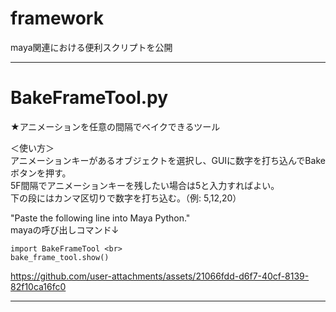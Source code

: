 # framework
maya関連における便利スクリプトを公開


_______________________

# BakeFrameTool.py
★アニメーションを任意の間隔でベイクできるツール

＜使い方＞ <br> 
アニメーションキーがあるオブジェクトを選択し、GUIに数字を打ち込んでBakeボタンを押す。 <br> 
5F間隔でアニメーションキーを残したい場合は5と入力すればよい。 <br> 
下の段にはカンマ区切りで数字を打ち込む。（例: 5,12,20）

"Paste the following line into Maya Python." <br> 
mayaの呼び出しコマンド↓
```
import BakeFrameTool <br> 
bake_frame_tool.show()
```


https://github.com/user-attachments/assets/21066fdd-d6f7-40cf-8139-82f10ca16fc0


_______________________
